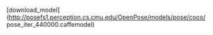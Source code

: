[download_model](http://posefs1.perception.cs.cmu.edu/OpenPose/models/pose/coco/
pose_iter_440000.caffemodel)